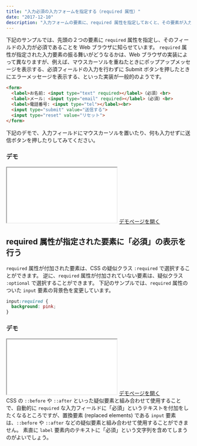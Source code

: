 ```yaml
---
title: "入力必須の入力フォームを指定する（required 属性）"
date: "2017-12-10"
description: "入力フォームの要素に、required 属性を指定しておくと、その要素が入力必須であることを示すことができます。"
---
```


下記のサンプルでは、先頭の２つの要素に `required` 属性を指定し、そのフィールドの入力が必須であることを Web ブラウザに知らせています。
`required` 属性が指定された入力要素の振る舞いがどうなるかは、Web ブラウザの実装によって異なりますが、例えば、マウスカーソルを重ねたときにポップアップメッセージを表示する、必須フィールドの入力を行わずに Submit ボタンを押したときにエラーメッセージを表示する、といった実装が一般的のようです。

~~~ html
<form>
  <label>お名前: <input type="text" required></label>（必須）<br>
  <label>メール: <input type="email" required></label>（必須）<br>
  <label>電話番号: <input type="tel"></label><br>
  <input type="submit" value="送信する">
  <input type="reset" value="リセット">
</form>
~~~

下記のデモで、入力フィールドにマウスカーソルを置いたり、何も入力せずに送信ボタンを押したりしてみてください。

### デモ
<iframe class="xHtmlDemo" src="required-demo.html"></iframe>
<a target="_blank" href="required-demo.html">デモページを開く</a>


required 属性が指定された要素に「必須」の表示を行う
----

`required` 属性が付加された要素は、CSS の疑似クラス `:required` で選択することができます。
逆に、`required` 属性が付加されていない要素は、疑似クラス `:optional` で選択することができます。
下記のサンプルでは、`required` 属性のついた `input` 要素の背景色を変更しています。

~~~ css
input:required {
  background: pink;
}
~~~

### デモ
<iframe class="xHtmlDemo" src="required-demo2.html"></iframe>
<a target="_blank" href="required-demo2.html">デモページを開く</a>

<div class="note">
CSS の <code>::before</code> や <code>::after</code> といった疑似要素と組み合わせて使用することで、自動的に <code>required</code> な入力フィールドに「必須」というテキストを付加をしたくなるところですが、置換要素 (replaced elements) である <code>input</code> 要素は、<code>::before</code> や <code>::after</code> などの疑似要素と組み合わせて使用することができません。
素直に <code>label</code> 要素内のテキストに「必須」という文字列を含めてしまうのがよいでしょう。
</div>
